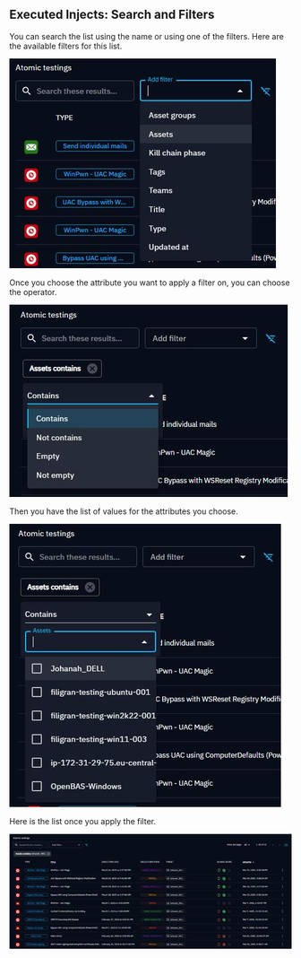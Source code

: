 ## Executed Injects: Search and Filters

You can search the list using the name or using one of the filters. Here are the available filters for this list.

![Atomic testing filters list](assets/atomic_list_filter_attributes.png)

Once you choose the attribute you want to apply a filter on, you can choose the operator.

![Atomic testing filters operators](assets/atomic_list_filter_operator.png)

Then you have the list of values for the attributes you choose.

![Atomic testing filters attributes values](assets/atomic_list_filter_elements.png)

Here is the list once you apply the filter.

![Atomic testing filters values](assets/atomic_list_filter_result.png)